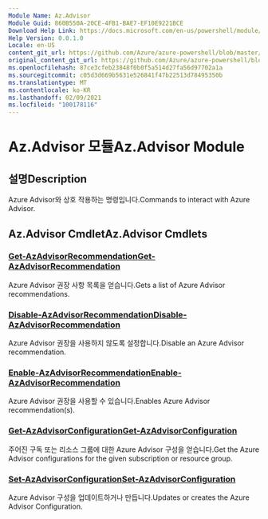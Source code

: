 ```yaml
---
Module Name: Az.Advisor
Module Guid: 860B550A-20CE-4FB1-BAE7-EF10E9221BCE
Download Help Link: https://docs.microsoft.com/en-us/powershell/module/az.advisor
Help Version: 0.0.1.0
Locale: en-US
content_git_url: https://github.com/Azure/azure-powershell/blob/master/src/Advisor/Advisor/help/Az.Advisor.md
original_content_git_url: https://github.com/Azure/azure-powershell/blob/master/src/Advisor/Advisor/help/Az.Advisor.md
ms.openlocfilehash: 87ce3cfeb23848f0b0f5a514d27fa56d97702a1a
ms.sourcegitcommit: c05d3d669b5631e526841f47b22513d78495350b
ms.translationtype: MT
ms.contentlocale: ko-KR
ms.lasthandoff: 02/09/2021
ms.locfileid: "100178116"
---
```

# <span data-ttu-id="4566a-101">Az.Advisor 모듈</span><span class="sxs-lookup"><span data-stu-id="4566a-101">Az.Advisor Module</span></span>
## <span data-ttu-id="4566a-102">설명</span><span class="sxs-lookup"><span data-stu-id="4566a-102">Description</span></span>
<span data-ttu-id="4566a-103">Azure Advisor와 상호 작용하는 명령입니다.</span><span class="sxs-lookup"><span data-stu-id="4566a-103">Commands to interact with Azure Advisor.</span></span>

## <span data-ttu-id="4566a-104">Az.Advisor Cmdlet</span><span class="sxs-lookup"><span data-stu-id="4566a-104">Az.Advisor Cmdlets</span></span>
### [<span data-ttu-id="4566a-105">Get-AzAdvisorRecommendation</span><span class="sxs-lookup"><span data-stu-id="4566a-105">Get-AzAdvisorRecommendation</span></span>](Get-AzAdvisorRecommendation.md)
<span data-ttu-id="4566a-106">Azure Advisor 권장 사항 목록을 얻습니다.</span><span class="sxs-lookup"><span data-stu-id="4566a-106">Gets a list of Azure Advisor recommendations.</span></span>

### [<span data-ttu-id="4566a-107">Disable-AzAdvisorRecommendation</span><span class="sxs-lookup"><span data-stu-id="4566a-107">Disable-AzAdvisorRecommendation</span></span>](Disable-AzAdvisorRecommendation.md)
<span data-ttu-id="4566a-108">Azure Advisor 권장을 사용하지 않도록 설정합니다.</span><span class="sxs-lookup"><span data-stu-id="4566a-108">Disable an Azure Advisor recommendation.</span></span>

### [<span data-ttu-id="4566a-109">Enable-AzAdvisorRecommendation</span><span class="sxs-lookup"><span data-stu-id="4566a-109">Enable-AzAdvisorRecommendation</span></span>](Enable-AzAdvisorRecommendation.md)
<span data-ttu-id="4566a-110">Azure Advisor 권장을 사용할 수 있습니다.</span><span class="sxs-lookup"><span data-stu-id="4566a-110">Enables Azure Advisor recommendation(s).</span></span>

### [<span data-ttu-id="4566a-111">Get-AzAdvisorConfiguration</span><span class="sxs-lookup"><span data-stu-id="4566a-111">Get-AzAdvisorConfiguration</span></span>](Get-AzAdvisorConfiguration.md)
<span data-ttu-id="4566a-112">주어진 구독 또는 리소스 그룹에 대한 Azure Advisor 구성을 얻습니다.</span><span class="sxs-lookup"><span data-stu-id="4566a-112">Get the Azure Advisor configurations for the given subscription or resource group.</span></span>

### [<span data-ttu-id="4566a-113">Set-AzAdvisorConfiguration</span><span class="sxs-lookup"><span data-stu-id="4566a-113">Set-AzAdvisorConfiguration</span></span>](Set-AzAdvisorConfiguration.md)
<span data-ttu-id="4566a-114">Azure Advisor 구성을 업데이트하거나 만듭니다.</span><span class="sxs-lookup"><span data-stu-id="4566a-114">Updates or creates the Azure Advisor Configuration.</span></span>

